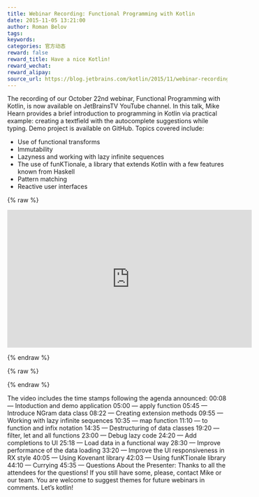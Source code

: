 ```yaml
---
title: Webinar Recording: Functional Programming with Kotlin
date: 2015-11-05 13:21:00
author: Roman Belov
tags:
keywords:
categories: 官方动态
reward: false
reward_title: Have a nice Kotlin!
reward_wechat:
reward_alipay:
source_url: https://blog.jetbrains.com/kotlin/2015/11/webinar-recording-functional-programming-with-kotlin/
---
```


The recording of our October 22nd webinar, Functional Programming with Kotlin, is now available on JetBrainsTV YouTube channel.
In this talk, Mike Hearn provides a brief introduction to programming in Kotlin via practical example: creating a textfield with the autocomplete suggestions while typing. Demo project is available on GitHub.
Topics covered include:

* Use of functional transforms
* Immutability
* Lazyness and working with lazy infinite sequences
* The use of funKTionale, a library that extends Kotlin with a few features known from Haskell
* Pattern matching
* Reactive user interfaces


{% raw %}
<p><iframe allowfullscreen="" frameborder="0" height="315" src="https://www.youtube.com/embed/AhA-Q7MOre0" width="560"></iframe></p>
{% endraw %}


{% raw %}
<p><span id="more-3081"></span></p>
{% endraw %}

The video includes the time stamps following the agenda announced:
00:08 — Intoduction and demo application
05:00 — apply function
05:45 — Introduce NGram data class
08:22 — Creating extension methods
09:55 — Working with lazy infinite sequences
10:35 — map function
11:10 — to function and infix notation
14:35 — Destructuring of data classes
19:20 — filter, let and all functions
23:00 — Debug lazy code
24:20 — Add completions to UI
25:18 — Load data in a functional way
28:30 — Improve performance of the data loading
33:20 — Improve the UI responsiveness in RX style
40:05 — Using Kovenant library
42:03 — Using funKTionale library
44:10 — Currying
45:35 — Questions
About the Presenter:
Thanks to all the attendees for the questions! If you still have some, please, contact Mike or our team.
You are welcome to suggest themes for future webinars in comments.
Let’s kotlin!
